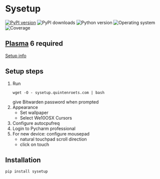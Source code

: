 # Sysetup
[![PyPI version](https://badge.fury.io/py/sysetup.svg)](https://badge.fury.io/py/sysetup)
![PyPI downloads](https://img.shields.io/pypi/dm/sysetup)
![Python version](https://img.shields.io/badge/python-3.10+-brightgreen)
![Operating system](https://img.shields.io/badge/os-linux-brightgreen)
![Coverage](https://img.shields.io/badge/coverage-66%25-brightgreen)
## [Plasma](https://kde.org/plasma-desktop/) 6 required

[Setup info](docs/setup-plasma.md)

## Setup steps
1) Run
   ```shell
   wget -O - sysetup.quintenroets.com | bash
   ```
   give Bitwarden password when prompted
2) Appearance
    * Set wallpaper
    * Select We10OSX Cursors
3) Configure autocpufreq
4) Login to Pycharm professional
5) For new device: configure mousepad
   * natural touchpad scroll direction
   * click on touch

## Installation
```shell
pip install sysetup
```
